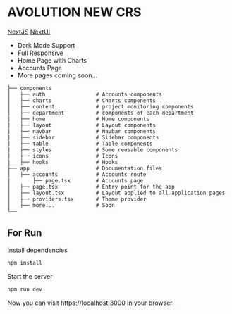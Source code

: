 # AVOLUTION NEW CRS 

[NextJS](https://nextjs.org/)
[NextUI](https://nextui.org/)

- Dark Mode Support
- Full Responsive
- Home Page with Charts
- Accounts Page
- More pages coming soon...

```
├── components
│   ├── auth                # Accounts components
│   ├── charts              # Charts components
│   ├── content             # project monitoring components
│   ├── department          # components of each department
|   ├── home                # Home components
|   ├── layout              # Layout components
|   ├── navbar              # Navbar components
|   ├── sidebar             # Sidebar components
|   ├── table               # Table components
|   ├── styles              # Some reusable components
|   ├── icons               # Icons
|   ├── hooks               # Hooks
├── app                     # Documentation files
│   ├── accounts            # Accounts route
|       ├── page.tsx        # Accounts page
│   ├── page.tsx            # Entry point for the app
│   ├── layout.tsx          # Layout applied to all application pages
│   ├── providers.tsx       # Theme provider
│   ├── more...             # Soon
└──
```

## For Run

Install dependencies


```bash
npm install
```

Start the server



```bash
npm run dev
```

Now you can visit https://localhost:3000 in your browser.
